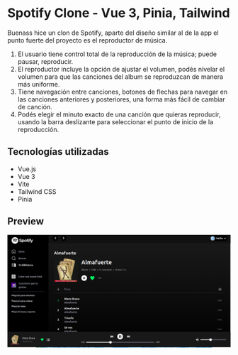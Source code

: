 # Spotify Clone - Vue 3, Pinia, Tailwind 
Buenass hice un clon de Spotify, aparte del diseño similar al de la app el punto fuerte del proyecto es el reproductor de música.

1. El usuario tiene control total de la reproducción de la música; puede pausar, reproducir.
2. El reproductor incluye la opción de ajustar el volumen, podés nivelar el volumen para que las canciones del album se reproduzcan de manera más uniforme.
3. Tiene navegación entre canciones, botones de flechas para navegar en las canciones anteriores y posteriores, una forma más fácil de cambiar de canción.
4. Podés elegir el minuto exacto de una canción que quieras reproducir, usando la barra deslizante para seleccionar el punto de inicio de la reproducción.

## Tecnologías utilizadas

- Vue.js
- Vue 3
- Vite
- Tailwind CSS
- Pinia

## Preview

![](https://github.com/ValentinoGhitti/Spotify-clone-vue/blob/main/public/Captura%20desde%202023-08-08%2013-00-23.png?raw=true)
